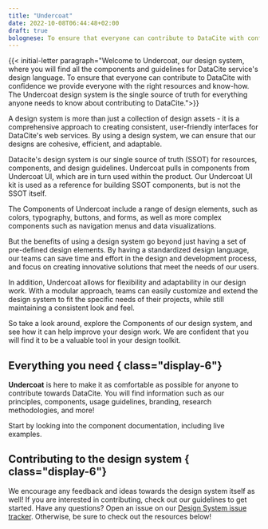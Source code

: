 ```yaml
---
title: "Undercoat"
date: 2022-10-08T06:44:48+02:00
draft: true
bolognese: To ensure that everyone can contribute to DataCite with confidence we provide everyone with the right resources and know-how. The Undercoat design system is the single source of truth for everything anyone needs to know about contributing to DataCite.
---
```



{{< initial-letter paragraph="Welcome to Undercoat, our design system, where you will find all the components and guidelines for DataCite service's design language. To ensure that everyone can contribute to DataCite with confidence we provide everyone with the right resources and know-how. The Undercoat design system is the single source of truth for everything anyone needs to know about contributing to DataCite.">}}

A design system is more than just a collection of design assets - it is a comprehensive approach to creating consistent, user-friendly interfaces for DataCite's web services. By using a design system, we can ensure that our designs are cohesive, efficient, and adaptable.

Datacite's design system is our single source of truth (SSOT) for resources, components, and design guidelines. Undercoat pulls in components from Undercoat UI, which are in turn used within the product. Our Undercoat UI kit is used as a reference for building SSOT components, but is not the SSOT itself.

The Components of Undercoat include a range of design elements, such as colors, typography, buttons, and forms, as well as more complex components such as navigation menus and data visualizations.

But the benefits of using a design system go beyond just having a set of pre-defined design elements. By having a standardized design language, our teams can save time and effort in the design and development process, and focus on creating innovative solutions that meet the needs of our users.

In addition, Undercoat allows for flexibility and adaptability in our design work. With a modular approach, teams can easily customize and extend the design system to fit the specific needs of their projects, while still maintaining a consistent look and feel.

So take a look around, explore the Components of our design system, and see how it can help improve your design work. We are confident that you will find it to be a valuable tool in your design toolkit.


## Everything you need { class="display-6"}
**Undercoat** is here to make it as comfortable as possible for anyone to contribute towards DataCite. You will find information such as our principles, components, usage guidelines, branding, research methodologies, and more!

Start by looking into the component documentation, including live examples.


## Contributing to the design system { class="display-6"}
We encourage any feedback and ideas towards the design system itself as well! If you are interested in contributing, check out our guidelines to get started. Have any questions? Open an issue on our [Design System issue tracker](https://github.com/datacite/undercoat/issues). Otherwise, be sure to check out the resources below!


